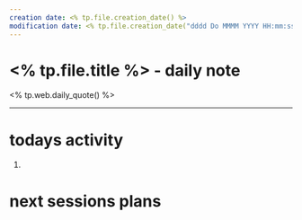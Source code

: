 ```yaml
---
creation date: <% tp.file.creation_date() %>
modification date: <% tp.file.creation_date("dddd Do MMMM YYYY HH:mm:ss") %>
---
```

# <% tp.file.title %> - daily note

<% tp.web.daily_quote() %>

---

# todays activity

1.

# next sessions plans